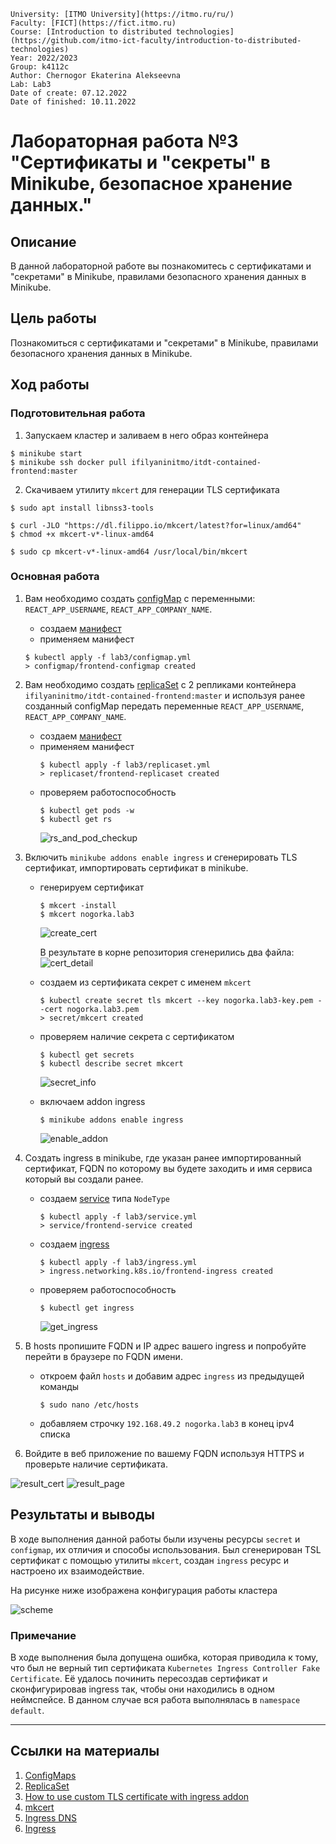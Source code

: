    University: [ITMO University](https://itmo.ru/ru/)
    Faculty: [FICT](https://fict.itmo.ru)
    Course: [Introduction to distributed technologies](https://github.com/itmo-ict-faculty/introduction-to-distributed-technologies)
    Year: 2022/2023
    Group: k4112c
    Author: Chernogor Ekaterina Alekseevna
    Lab: Lab3
    Date of create: 07.12.2022
    Date of finished: 10.11.2022


# Лабораторная работа №3 "Сертификаты и "секреты" в Minikube, безопасное хранение данных."

## Описание

В данной лабораторной работе вы познакомитесь с сертификатами и "секретами" в Minikube, правилами безопасного хранения данных в Minikube.

## Цель работы

Познакомиться с сертификатами и "секретами" в Minikube, правилами безопасного хранения данных в Minikube.

## Ход работы

### Подготовительная работа
1. Запускаем кластер и заливаем в него образ контейнера
```
$ minikube start
$ minikube ssh docker pull ifilyaninitmo/itdt-contained-frontend:master
```
2. Скачиваем утилиту `mkcert` для генерации TLS сертификата
```
$ sudo apt install libnss3-tools

$ curl -JLO "https://dl.filippo.io/mkcert/latest?for=linux/amd64"
$ chmod +x mkcert-v*-linux-amd64

$ sudo cp mkcert-v*-linux-amd64 /usr/local/bin/mkcert
```

### Основная работа 
1. Вам необходимо создать [configMap](configmap.yml) с переменными: `REACT_APP_USERNAME`, `REACT_APP_COMPANY_NAME`.
    - создаем [манифест](configmap.yml)
    - применяем манифест 

    ```
    $ kubectl apply -f lab3/configmap.yml
    > configmap/frontend-configmap created
    ```

2. Вам необходимо создать [replicaSet](replicaset.yml) с 2 репликами контейнера `ifilyaninitmo/itdt-contained-frontend:master` и используя ранее созданный configMap передать переменные `REACT_APP_USERNAME`, `REACT_APP_COMPANY_NAME`.
    - создаем [манифест](replicaset.yml)
    - применяем манифест 
        ```
        $ kubectl apply -f lab3/replicaset.yml
        > replicaset/frontend-replicaset created
        ```
    - проверяем работоспособность
        ```
        $ kubectl get pods -w
        $ kubectl get rs
        ```
        ![rs_and_pod_checkup](imgs/rs_checkup.png)

3. Включить `minikube addons enable ingress` и сгенерировать TLS сертификат, импортировать сертификат в minikube.
    - генерируем сертификат
        ```
        $ mkcert -install
        $ mkcert nogorka.lab3
        ```
        ![create_cert](imgs/create_cert.png)

        В результате в корне репозитория сгенерились два файла:
        ![cert_detail](imgs/cert_detail.png)

    - создаем из сертификата секрет c именем `mkcert`
        ```
        $ kubectl create secret tls mkcert --key nogorka.lab3-key.pem --cert nogorka.lab3.pem
        > secret/mkcert created
        ```
    - проверяем наличие секрета с сертификатом
        ```
        $ kubectl get secrets
        $ kubectl describe secret mkcert
        ```
        ![secret_info](imgs/secret_info.png)
    - включаем addon ingress
        ```
        $ minikube addons enable ingress
        ```
        ![enable_addon](imgs/enable_addon.png)

4. Создать ingress в minikube, где указан ранее импортированный сертификат, FQDN по которому вы будете заходить и имя сервиса который вы создали ранее.
    - создаем [service](service.yaml) типа `NodeType`
        ```
        $ kubectl apply -f lab3/service.yml
        > service/frontend-service created
        ```
    - создаем [ingress](ingress.yml)
        ```
        $ kubectl apply -f lab3/ingress.yml
        > ingress.networking.k8s.io/frontend-ingress created
        ```
    - проверяем работоспособность
        ```
        $ kubectl get ingress
        ```
        ![get_ingress](imgs/get_ingress.png)

5. В hosts пропишите FQDN и IP адрес вашего ingress и попробуйте перейти в браузере по FQDN имени.    
    - откроем файл `hosts` и добавим адрес `ingress` из предыдущей команды
        ```
        $ sudo nano /etc/hosts
        ```
    - добавляем строчку `192.168.49.2 nogorka.lab3` в конец ipv4 списка

6. Войдите в веб приложение по вашему FQDN используя HTTPS и проверьте наличие сертификата.

![result_cert](imgs/result_cert.png) ![result_page](imgs/result_page.png)

## Результаты и выводы
В ходе выполнения данной работы были изучены ресурсы `secret` и `configmap`, их отличия и способы использования. Был сгенерирован TSL сертификат с помощью утилиты `mkcert`, создан `ingress` ресурс и настроено их взаимодействие. 

На рисунке ниже изображена конфигурация работы кластера

![scheme](imgs/scheme.png)

### Примечание

В ходе выполнения была допущена ошибка, которая приводила к тому, что был не верный тип сертификата `Kubernetes Ingress Controller Fake Certificate`. Её удалось починить пересоздав сертификат и сконфигурировав ingress так, чтобы они находились в одном неймспейсе. В данном случае вся работа выполнялась в `namespace default`.

---
## Ссылки на материалы
1. [ConfigMaps](https://kubernetes.io/docs/concepts/configuration/configmap/)
2. [ReplicaSet](https://kubernetes.io/docs/concepts/workloads/controllers/replicaset/)
3. [How to use custom TLS certificate with ingress addon](https://minikube.sigs.k8s.io/docs/tutorials/custom_cert_ingress/)
4. [mkcert](https://github.com/FiloSottile/mkcert)
5. [Ingress DNS](https://minikube.sigs.k8s.io/docs/handbook/addons/ingress-dns/)
6. [Ingress](https://kubernetes.io/docs/concepts/services-networking/ingress/)
